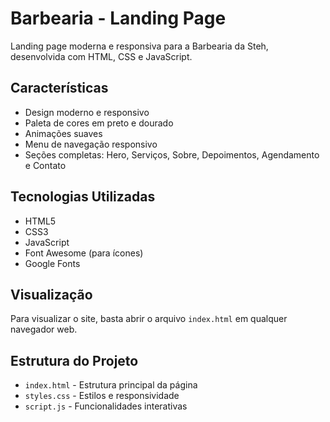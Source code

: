 # Barbearia  - Landing Page

Landing page moderna e responsiva para a Barbearia da Steh, desenvolvida com HTML, CSS e JavaScript.

## Características

- Design moderno e responsivo
- Paleta de cores em preto e dourado
- Animações suaves
- Menu de navegação responsivo
- Seções completas: Hero, Serviços, Sobre, Depoimentos, Agendamento e Contato

## Tecnologias Utilizadas

- HTML5
- CSS3
- JavaScript
- Font Awesome (para ícones)
- Google Fonts

## Visualização

Para visualizar o site, basta abrir o arquivo `index.html` em qualquer navegador web.

## Estrutura do Projeto

- `index.html` - Estrutura principal da página
- `styles.css` - Estilos e responsividade
- `script.js` - Funcionalidades interativas
